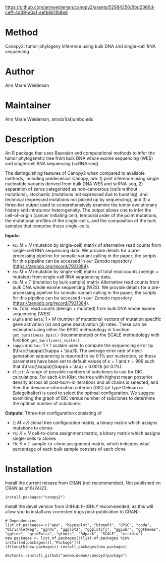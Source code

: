 https://github.com/annweideman/canopy2/assets/52984250/6bd2366d-ceff-4d39-a0a1-aefb8611b8e8

# Method
Canopy2: tumor phylogeny inference using bulk DNA and single-cell RNA sequencing

# Author
Ann Marie Weideman

# Maintainer
Ann Marie Weideman, anndo1(at)umbc.edu

# Description
An R package that uses Bayesian and computational methods to infer the tumor phylogenetic tree from bulk DNA whole exome sequencing (WES) and single-cell RNA sequencing (scRNA-seq).

The distinguishing features of Canopy2 when compared to available methods, including predecessor Canopy, are: 1) joint inference using single nucleotide variants derived from bulk DNA WES and scRNA-seq, 2) separation of zeros categorized as non-cancerous (cells without mutations), stochastic (mutations not expressed due to bursting), and technical (expressed mutations not picked up by sequencing), and 3) a three-tier output used to comprehensively examine the tumor evolutionary history and intratumor heterogeneity. The output allows one to infer the cell-of-origin (cancer initiating cell), temporal order of the point mutations, the mutational profiles of the single-cells, and the composition of the bulk samples that comprise these single-cells. 

**Inputs:**
  * `Rs`:   $M \times N$ (mutation by single-cell) matrix of alternative read counts from single-cell RNA sequencing data. We provide details for a pre-processing pipeline for somatic variant calling in the paper; the scripts for this pipeline can be accessed in our Zenodo repository (https://zenodo.org/record/7931384).
  * `Xs`:  $M \times N$ (mutation by single-cell) matrix of total read counts (benign + mutated) from single-cell RNA sequencing data.
  *  `Rb`:  $M \times T$ (mutation by bulk sample) matrix Alternative read counts from bulk DNA whole exome sequencing (WES). We provide details for a pre-processing pipeline for somatic variant calling in the paper; the scripts for this pipeline can be accessed in our Zenodo repository (https://zenodo.org/record/7931384).
  *  `Xb`: Total read counts (benign + mutated) from bulk DNA whole exome sequencing (WES).
  *  `alpha` and `beta`:  $1 \times M$ (number of mutations) vectors of mutation specific gene activation ($\alpha$) and gene deactivation ($\beta$) rates. These can be estimated using either the BPSC methodology in function `get_burstiness_bpsc()` (recommended) or the SCALE methodology with function `get_burstiness_scale()`.
  *  `kappa` and `tau`:   $1 \times 1$ scalars used to compute the sequencing error by $\frac{\kappa}{\kappa + \tau}$. The average error rate of next-generation sequencing is reported to be 0.1\% per nucleotide, so these parameters have been set to default values of $\kappa=1$ and $\tau = 999$ such that $\frac{\kappa}{\kappa + \tau} = 0.001$ (or 0.1\%). 
  *  `Klist`:   A range of possible numbers of subclones to use for DIC calculations. For each $k$ in Klist, the tree with highest mean posterior density across all post-burn-in iterations and all chains is selected, and then the deviance information criterion (DIC) (of type Gelman or Spiegelhalter) is used to select the optimal configuration. We suggest examining the graph of BIC versus number of subclones to determine the optimal number of subclones. 
 
**Outputs:** Three-tier configuration consisting of
* `Z`: $M \times K$ clonal tree configuration matrix, a binary matrix which assigns mutations to clones
* `Ps`: $K \times N$ cell-to-clone assignment matrix, a binary matrix which assigns single-cells to clones
* `Pb`: $K \times T$ sample-to-clone assignment matrix, which indicates what percentage of each bulk sample consists of each clone

# Installation
Install the current release from CRAN (not recommended). Not published on CRAN as of 6/24/23.

```
install.packages("canopy2")
```

Install the devel version from GitHub (HIGHLY recommended, as this will allow you to install any corrected bugs post-publication to CRAN)

```
# Dependencies
list.of.packages<-c("ape", "bayesplot", "biomaRt", "BPSC", "coda", "DirichletReg", "ggh4x", "ggplot2", "ggplotify", "ggpubr", "ggthemes",
"ggtree", "gridExtra", "gtools", "Rdpack", "SCALE", "viridis")
new.packages <- list.of.packages[!(list.of.packages %in% installed.packages()[,"Package"])]
if(length(new.packages)) install.packages(new.packages)

devtools::install_github("annweideman/canopy2/package")
```




